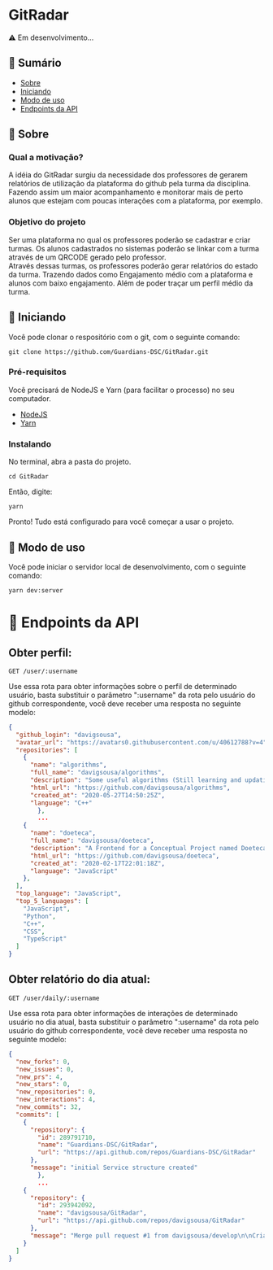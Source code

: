 # GitRadar
⚠️ Em desenvolvimento...

## 📝 Sumário

- [Sobre](#sobre)
- [Iniciando](#iniciando)
- [Modo de uso](#uso)
- [Endpoints da API](#endpoints)

## 🧐 Sobre <a name = "sobre"></a>

### Qual a motivação?
A idéia do GitRadar surgiu da necessidade dos professores de gerarem relatórios de utilização da plataforma do github pela turma da disciplina. Fazendo assim um maior acompanhamento e monitorar mais de perto alunos que estejam com poucas interações com a plataforma, por exemplo.
### Objetivo do projeto <br>
Ser uma plataforma no qual os professores poderão se cadastrar e criar turmas. Os alunos cadastrados no sistemas poderão se linkar com a turma através de um QRCODE gerado pelo professor. <br>
Através dessas turmas, os professores poderão gerar relatórios do estado da turma. Trazendo dados como Engajamento médio com a plataforma e alunos com baixo engajamento. Além de poder traçar um perfil médio da turma.

## 🏁 Iniciando <a name = "iniciando"></a>

Você pode clonar o respositório com o git, com o seguinte comando:
```
git clone https://github.com/Guardians-DSC/GitRadar.git
```

### Pré-requisitos

Você precisará de NodeJS e Yarn (para facilitar o processo) no seu computador. <br>
- [NodeJS](https://nodejs.org/en/download/) <br>
- [Yarn](https://yarnpkg.com/getting-started/install)

### Instalando

No terminal, abra a pasta do projeto.
```
cd GitRadar
```
Então, digite:
```
yarn
```
Pronto! Tudo está configurado para você começar a usar o projeto.


## 🚀 Modo de uso <a name = "uso"></a>

Você pode iniciar o servidor local de desenvolvimento, com o seguinte comando:
```
yarn dev:server
```

# 🔎 Endpoints da API <a name = "endpoints"></a>

## Obter perfil:
```
GET /user/:username
```
Use essa rota para obter informações sobre o perfil de determinado usuário, basta substituir o parâmetro ":username" da rota pelo usuário do github correspondente, você deve receber uma resposta no seguinte modelo:
```json
{
  "github_login": "davigsousa",
  "avatar_url": "https://avatars0.githubusercontent.com/u/40612788?v=4",
  "repositories": [
    {
      "name": "algorithms",
      "full_name": "davigsousa/algorithms",
      "description": "Some useful algorithms (Still learning and updating more).",
      "html_url": "https://github.com/davigsousa/algorithms",
      "created_at": "2020-05-27T14:50:25Z",
      "language": "C++"
		},
		...
    {
      "name": "doeteca",
      "full_name": "davigsousa/doeteca",
      "description": "A Frontend for a Conceptual Project named Doeteca. Online on: https://doeteca.netlify.app/",
      "html_url": "https://github.com/davigsousa/doeteca",
      "created_at": "2020-02-17T22:01:18Z",
      "language": "JavaScript"
    },
  ],
  "top_language": "JavaScript",
  "top_5_languages": [
    "JavaScript",
    "Python",
    "C++",
    "CSS",
    "TypeScript"
  ]
}
```

## Obter relatório do dia atual:
```
GET /user/daily/:username
```
Use essa rota para obter informações de interações de determinado usuário no dia atual, basta substituir o parâmetro ":username" da rota pelo usuário do github correspondente, você deve receber uma resposta no seguinte modelo:
```json
{
  "new_forks": 0,
  "new_issues": 0,
  "new_prs": 4,
  "new_stars": 0,
  "new_repositories": 0,
  "new_interactions": 4,
  "new_commits": 32,
  "commits": [
    {
      "repository": {
        "id": 289791710,
        "name": "Guardians-DSC/GitRadar",
        "url": "https://api.github.com/repos/Guardians-DSC/GitRadar"
      },
      "message": "initial Service structure created"
		},
		...
    {
      "repository": {
        "id": 293942092,
        "name": "davigsousa/GitRadar",
        "url": "https://api.github.com/repos/davigsousa/GitRadar"
      },
      "message": "Merge pull request #1 from davigsousa/develop\n\nCriação da Api e Criação do Profile Service"
    }
  ]
}
```
